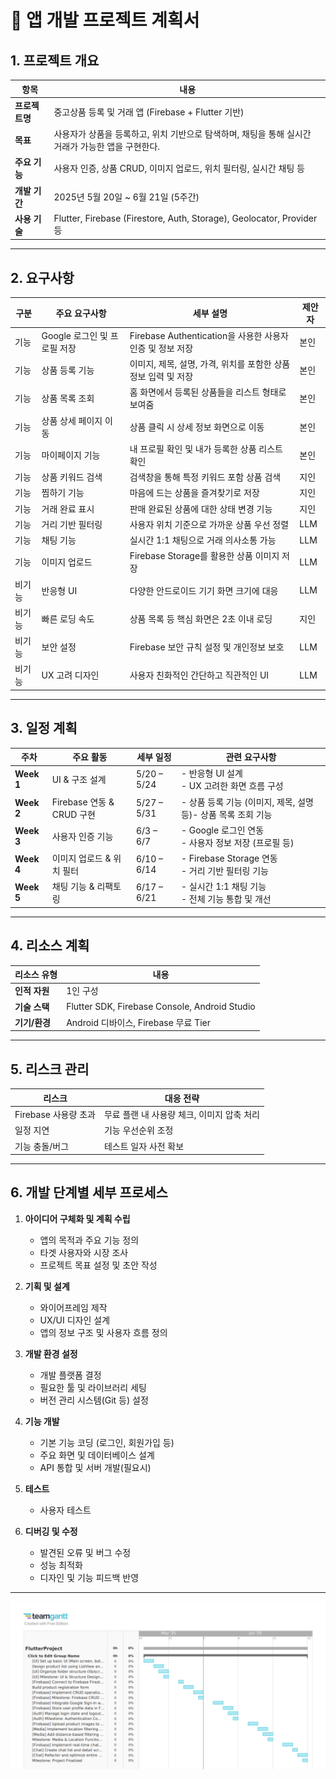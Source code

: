 # 📄 앱 개발 프로젝트 계획서

## 1. 프로젝트 개요

| 항목 | 내용 |
|------|------|
| **프로젝트명** | 중고상품 등록 및 거래 앱 (Firebase + Flutter 기반) |
| **목표** | 사용자가 상품을 등록하고, 위치 기반으로 탐색하며, 채팅을 통해 실시간 거래가 가능한 앱을 구현한다. |
| **주요 기능** | 사용자 인증, 상품 CRUD, 이미지 업로드, 위치 필터링, 실시간 채팅 등 |
| **개발 기간** | 2025년 5월 20일 ~ 6월 21일 (5주간) |
| **사용 기술** | Flutter, Firebase (Firestore, Auth, Storage), Geolocator, Provider 등 |

---

## 2. 요구사항
  
| 구분 | 주요 요구사항 | 세부 설명 | 제안자 |
|------|---------------|-----------|--------|
| 기능 | Google 로그인 및 프로필 저장 | Firebase Authentication을 사용한 사용자 인증 및 정보 저장 | 본인 |
| 기능 | 상품 등록 기능 | 이미지, 제목, 설명, 가격, 위치를 포함한 상품 정보 입력 및 저장 | 본인 |
| 기능 | 상품 목록 조회 | 홈 화면에서 등록된 상품들을 리스트 형태로 보여줌 | 본인 |
| 기능 | 상품 상세 페이지 이동 | 상품 클릭 시 상세 정보 화면으로 이동 | 본인 |
| 기능 | 마이페이지 기능 | 내 프로필 확인 및 내가 등록한 상품 리스트 확인 | 본인 |
| 기능 | 상품 키워드 검색 | 검색창을 통해 특정 키워드 포함 상품 검색 | 지인 |
| 기능 | 찜하기 기능 | 마음에 드는 상품을 즐겨찾기로 저장 | 지인 |
| 기능 | 거래 완료 표시 | 판매 완료된 상품에 대한 상태 변경 기능 | 지인 |
| 기능 | 거리 기반 필터링 | 사용자 위치 기준으로 가까운 상품 우선 정렬 | LLM |
| 기능 | 채팅 기능 | 실시간 1:1 채팅으로 거래 의사소통 가능 | LLM |
| 기능 | 이미지 업로드 | Firebase Storage를 활용한 상품 이미지 저장 | LLM |
| 비기능 | 반응형 UI | 다양한 안드로이드 기기 화면 크기에 대응 | LLM |
| 비기능 | 빠른 로딩 속도 | 상품 목록 등 핵심 화면은 2초 이내 로딩 | 지인 |
| 비기능 | 보안 설정 | Firebase 보안 규칙 설정 및 개인정보 보호 | LLM |
| 비기능 | UX 고려 디자인 | 사용자 친화적인 간단하고 직관적인 UI | LLM |
---

## 3. 일정 계획

| 주차 | 주요 활동 | 세부 일정 | 관련 요구사항 |
|------|-----------|-----------|----------------|
| **Week 1** | UI & 구조 설계 | 5/20 – 5/24 | - 반응형 UI 설계<br>- UX 고려한 화면 흐름 구성 |
| **Week 2** | Firebase 연동 & CRUD 구현 | 5/27 – 5/31 | - 상품 등록 기능 (이미지, 제목, 설명 등)- 상품 목록 조회 기능 |
| **Week 3** | 사용자 인증 기능 | 6/3 – 6/7 | - Google 로그인 연동<br>- 사용자 정보 저장 (프로필 등) |
| **Week 4** | 이미지 업로드 & 위치 필터 | 6/10 – 6/14 | - Firebase Storage 연동<br>- 거리 기반 필터링 기능 |
| **Week 5** | 채팅 기능 & 리팩토링 | 6/17 – 6/21 | - 실시간 1:1 채팅 기능<br>- 전체 기능 통합 및 개선 |

---

## 4. 리소스 계획

| 리소스 유형 | 내용 |
|-------------|------|
| **인적 자원** | 1인 구성 |
| **기술 스택** | Flutter SDK, Firebase Console, Android Studio |
| **기기/환경** | Android 디바이스, Firebase 무료 Tier |

---

## 5. 리스크 관리

| 리스크 | 대응 전략 |
|--------|------------|
| Firebase 사용량 초과 | 무료 플랜 내 사용량 체크, 이미지 압축 처리 |
| 일정 지연 | 기능 우선순위 조정 |
| 기능 충돌/버그 | 테스트 일자 사전 확보 |
---

## 6. 개발 단계별 세부 프로세스

1. **아이디어 구체화 및 계획 수립**  
   - 앱의 목적과 주요 기능 정의  
   - 타겟 사용자와 시장 조사  
   - 프로젝트 목표 설정 및 초안 작성  

2. **기획 및 설계**  
   - 와이어프레임 제작  
   - UX/UI 디자인 설계  
   - 앱의 정보 구조 및 사용자 흐름 정의  

3. **개발 환경 설정**  
   - 개발 플랫폼 결정  
   - 필요한 툴 및 라이브러리 세팅  
   - 버전 관리 시스템(Git 등) 설정  

4. **기능 개발**  
   - 기본 기능 코딩 (로그인, 회원가입 등)  
   - 주요 화면 및 데이터베이스 설계  
   - API 통합 및 서버 개발(필요시)  

5. **테스트**  
   - 사용자 테스트  

6. **디버깅 및 수정**  
   - 발견된 오류 및 버그 수정  
   - 성능 최적화  
   - 디자인 및 기능 피드백 반영  

---

![프로젝트 계획 이미지](https://raw.githubusercontent.com/damuljang1547/flutterwork/main/2nd_Market_Project/Project_Plan.png)
